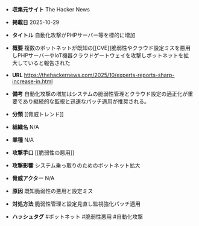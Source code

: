 - **収集元サイト**
The Hacker News

- **掲載日**
2025-10-29

- **タイトル**
自動化攻撃がPHPサーバー等を標的に増加

- **概要**
複数のボットネットが既知の[[CVE]]脆弱性やクラウド設定ミスを悪用しPHPサーバーやIoT機器クラウドゲートウェイを攻撃しボットネットを拡大していると報告された

- **URL**
https://thehackernews.com/2025/10/experts-reports-sharp-increase-in.html

- **備考**
自動化攻撃の増加はシステムの脆弱性管理とクラウド設定の適正化が重要であり継続的な監視と迅速なパッチ適用が推奨される。

- **分類**
[[脅威トレンド]]

- **組織名**
N/A

- **業種**
N/A

- **攻撃手口**
[[脆弱性の悪用]]

- **攻撃影響**
システム乗っ取りのためのボットネット拡大

- **脅威アクター**
N/A

- **原因**
既知脆弱性の悪用と設定ミス

- **対処方法**
脆弱性管理と設定見直し監視強化パッチ適用

- **ハッシュタグ**
#ボットネット #脆弱性悪用 #自動化攻撃
